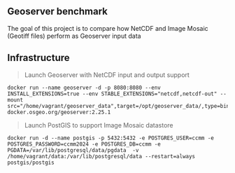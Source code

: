 ## Geoserver benchmark

The goal of this project is to compare how NetCDF and Image Mosaic (Geotiff files) perform as Geoserver input data


## Infrastructure 

> Launch Geoserver with NetCDF input and output support

    docker run --name geoserver -d -p 8080:8080 --env INSTALL_EXTENSIONS=true --env STABLE_EXTENSIONS="netcdf,netcdf-out" --mount src="/home/vagrant/geoserver_data",target=/opt/geoserver_data/,type=bind docker.osgeo.org/geoserver:2.25.1

> Launch PostGIS to support Image Mosaic datastore

    docker run -d --name postgis -p 5432:5432 -e POSTGRES_USER=ccmm -e POSTGRES_PASSWORD=ccmm2024 -e POSTGRES_DB=ccmm -e PGDATA=/var/lib/postgresql/data/pgdata  -v /home/vagrant/data:/var/lib/postgresql/data --restart=always postgis/postgis



